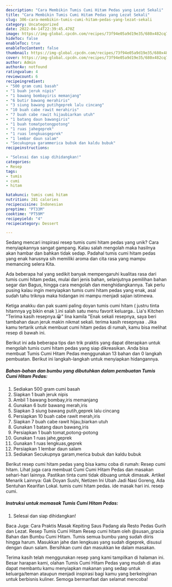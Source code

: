 ```yaml
---
description: "Cara Membikin Tumis Cumi Hitam Pedas yang Lezat Sekali"
title: "Cara Membikin Tumis Cumi Hitam Pedas yang Lezat Sekali"
slug: 306-cara-membikin-tumis-cumi-hitam-pedas-yang-lezat-sekali
category: Uncategorized
date: 2022-04-14T22:39:45.470Z
image: https://img-global.cpcdn.com/recipes/73f94e05a9d19e35/680x482cq70/tumis-cumi-hitam-pedas-foto-resep-utama.jpg
hideToc: false
enableToc: true
enableTocContent: false
thumbnail: https://img-global.cpcdn.com/recipes/73f94e05a9d19e35/680x482cq70/tumis-cumi-hitam-pedas-foto-resep-utama.jpg
cover: https://img-global.cpcdn.com/recipes/73f94e05a9d19e35/680x482cq70/tumis-cumi-hitam-pedas-foto-resep-utama.jpg
author: Admin
authorAv: notfound
ratingvalue: 4
reviewcount: 6
recipeingredient:
- "500 gram cumi basah"
- "1 buah jeruk nipis"
- "1 bawang bombayiris memanjang"
- "6 butir bawang merahiris"
- "3 siung bawang putihgeprek lalu cincang"
- "10 buah cabe rawit merahiris"
- "7 buah cabe rawit hijaubiarkan utuh"
- "1 batang daun bawangiris"
- "1 buah tomatpotongpotong"
- "1 ruas jahegeprek"
- "1 ruas lengkuasgeprek"
- "1 lembar daun salam"
- "Secukupnya garammerica bubuk dan kaldu bubuk"
recipeinstructions:

- "Selesai dan siap dihidangkan!"
categories:
- Resep
tags:
- tumis
- cumi
- hitam

katakunci: tumis cumi hitam 
nutrition: 281 calories
recipecuisine: Indonesian
preptime: "PT33M"
cooktime: "PT59M"
recipeyield: "4"
recipecategory: Dessert

---
```





Sedang mencari inspirasi resep tumis cumi hitam pedas yang unik? Cara menyiapkannya sangat gampang. Kalau salah mengolah maka hasilnya akan hambar dan bahkan tidak sedap. Padahal tumis cumi hitam pedas yang enak harusnya sih memiliki aroma dan cita rasa yang mampu memancing selera Kita.





Ada beberapa hal yang sedikit banyak mempengaruhi kualitas rasa dari tumis cumi hitam pedas, mulai dari jenis bahan, selanjutnya pemilihan bahan segar dan Bagus, hingga cara mengolah dan menghidangkannya. Tak perlu pusing kalau ingin menyiapkan tumis cumi hitam pedas yang enak,      asal sudah tahu triknya maka hidangan ini mampu menjadi sajian istimewa.














Ketiga anakku dan pak suami paling doyan tumis cumi hitam ( justru tinta hitamnya yg bikin enak ).ini salah satu menu favorit keluarga.. Lia&#39;s Kitchen &#34;Terima kasih resepnya.😀&#34; lina kamila &#34;Enak sekali resepnya, saya beri tambahan daun jeruk makin nikmat sekali. terima kasih resepnyaa . Jika kamu tertarik untuk membuat cumi hitam pedas di rumah, kamu bisa melihat resep di bawah ini.






Berikut ini ada beberapa tips dan trik praktis yang dapat diterapkan untuk mengolah tumis cumi hitam pedas yang siap dikreasikan. Anda bisa membuat Tumis Cumi Hitam Pedas menggunakan 13 bahan dan 0 langkah pembuatan. Berikut ini langkah-langkah untuk menyiapkan hidangannya.

<!--inarticleads1-->

##### Bahan-bahan dan bumbu yang dibutuhkan dalam pembuatan Tumis Cumi Hitam Pedas:

1. Sediakan 500 gram cumi basah
1. Siapkan 1 buah jeruk nipis
1. Ambil 1 bawang bombay,iris memanjang
1. Gunakan 6 butir bawang merah,iris
1. Siapkan 3 siung bawang putih,geprek lalu cincang
1. Persiapkan 10 buah cabe rawit merah,iris
1. Siapkan 7 buah cabe rawit hijau,biarkan utuh
1. Gunakan 1 batang daun bawang,iris
1. Persiapkan 1 buah tomat,potong-potong
1. Gunakan 1 ruas jahe,geprek
1. Gunakan 1 ruas lengkuas,geprek
1. Persiapkan 1 lembar daun salam
1. Sediakan Secukupnya garam,merica bubuk dan kaldu bubuk


Berikut resep cumi hitam pedas yang bisa kamu coba di rumah: Resep cumi hitam. Lihat juga cara membuat Cumi Cumi Hitam Pedas dan masakan sehari-hari lainnya. Pastikan tinta cumi tidak dibuang untuk dimasak. Artikel Menarik Lainnya: Gak Doyan Sushi, Netizen Ini Ubah Jadi Nasi Goreng, Ada Sentuhan Kearifan Lokal. tumis cumi hitam pedas. ide masak hari ini. resep cumi. 

<!--inarticleads2-->

##### Instruksi untuk memasak Tumis Cumi Hitam Pedas:


1. Selesai dan siap dihidangkan!

Baca Juga: Cara Praktis Masak Kepiting Saus Padang ala Resto Pedas Gurih dan Lezat. Resep Tumis Cumi Hitam Resep cumi hitam oleh @susan_gracia Bahan dan Bumbu Cumi Hitam. Tumis semua bumbu yang sudah diiris hingga harum. Masukkan jahe dan lengkuas yang sudah digeprek, disusul dengan daun salam. Bersihkan cumi dan masukkan ke dalam masakan. 

Terima kasih telah menggunakan resep yang kami tampilkan di halaman ini. Besar harapan kami, olahan Tumis Cumi Hitam Pedas yang mudah di atas dapat membantu kamu menyiapkan makanan yang sedap untuk keluarga/teman ataupun menjadi inspirasi bagi kamu yang berkeinginan untuk berbisnis kuliner. Semoga bermanfaat dan selamat mencoba!
